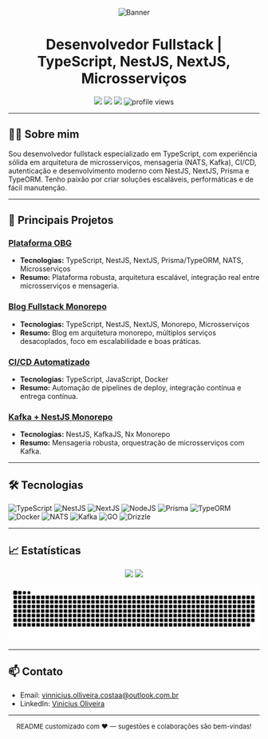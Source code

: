<!-- Banner animado ou imagem (opcional) -->
<p align="center">
  <img src="https://capsule-render.vercel.app/api?type=waving&color=0:1e3c72,100:2a5298&height=180&section=header&text=Olá,%20Eu%20sou%20o%20Vinnicius!&fontSize=32&fontColor=fff&animation=fadeIn" alt="Banner"/>
</p>

<h1 align="center">Desenvolvedor Fullstack | TypeScript, NestJS, NextJS, Microsserviços</h1>

<p align="center">
  <a href="https://www.linkedin.com/in/vinniciusolliveiracostaa/"><img src="https://img.shields.io/badge/LinkedIn-blue?style=for-the-badge&logo=linkedin" /></a>
  <a href="mailto:vinniciusolliveiracostaa@outlook.com"><img src="https://img.shields.io/badge/email-%23D14836.svg?style=for-the-badge&logo=gmail&logoColor=white"/></a>
  <a href="https://instagram.com/vinniciusolliveiracostaa"><img src="https://img.shields.io/badge/Instagram-@vinniciusolliveiracostaa-833AB4?style=for-the-badge&logo=instagram&logoColor=white"/></a>
  <img src="https://komarev.com/ghpvc/?username=vinniciusolliveiracostaa&style=for-the-badge" alt="profile views" />
</p>

---

## 👨‍💻 Sobre mim

Sou desenvolvedor fullstack especializado em TypeScript, com experiência sólida em arquitetura de microsserviços, mensageria (NATS, Kafka), CI/CD, autenticação e desenvolvimento moderno com NestJS, NextJS, Prisma e TypeORM. Tenho paixão por criar soluções escaláveis, performáticas e de fácil manutenção.

---

## 🚀 Principais Projetos

### [Plataforma OBG](https://github.com/vinniciusolliveiracostaa/obg-plataforma)
- **Tecnologias:** TypeScript, NestJS, NextJS, Prisma/TypeORM, NATS, Microsserviços
- **Resumo:** Plataforma robusta, arquitetura escalável, integração real entre microsserviços e mensageria.

### [Blog Fullstack Monorepo](https://github.com/vinniciusolliveiracostaa/blog-fullstack)
- **Tecnologias:** TypeScript, NestJS, NextJS, Monorepo, Microsserviços
- **Resumo:** Blog em arquitetura monorepo, múltiplos serviços desacoplados, foco em escalabilidade e boas práticas.

### [CI/CD Automatizado](https://github.com/vinniciusolliveiracostaa/ci-cd-automatization)
- **Tecnologias:** TypeScript, JavaScript, Docker
- **Resumo:** Automação de pipelines de deploy, integração contínua e entrega contínua.

### [Kafka + NestJS Monorepo](https://github.com/vinniciusolliveiracostaa/kafka-nestjs)
- **Tecnologias:** NestJS, KafkaJS, Nx Monorepo
- **Resumo:** Mensageria robusta, orquestração de microsserviços com Kafka.

---

## 🛠️ Tecnologias

![TypeScript](https://img.shields.io/badge/TypeScript-3178C6?style=flat-square&logo=typescript&logoColor=fff)
![NestJS](https://img.shields.io/badge/NestJS-E0234E?style=flat-square&logo=nestjs&logoColor=fff)
![NextJS](https://img.shields.io/badge/NextJS-000?style=flat-square&logo=next.js&logoColor=fff)
![NodeJS](https://img.shields.io/badge/Node.js-43853D?style=flat-square&logo=node.js&logoColor=fff)
![Prisma](https://img.shields.io/badge/Prisma-2D3748?style=flat-square&logo=prisma&logoColor=fff)
![TypeORM](https://img.shields.io/badge/TypeORM-FFA500?style=flat-square)
![Docker](https://img.shields.io/badge/Docker-2496ED?style=flat-square&logo=docker&logoColor=fff)
![NATS](https://img.shields.io/badge/NATS-48b0f7?style=flat-square)
![Kafka](https://img.shields.io/badge/Kafka-231F20?style=flat-square&logo=apachekafka&logoColor=fff)
![GO](https://img.shields.io/badge/Go-00ADD8?style=flat-square&logo=go&logoColor=fff)
![Drizzle](https://img.shields.io/badge/Drizzle-C5F74F?style=flat-square&logo=drizzle&logoColor=000)

---

## 📈 Estatísticas

<p align="center">
  <img height="170" src="https://github-readme-stats.vercel.app/api?username=vinniciusolliveiracostaa&show_icons=true&theme=github_dark" />
  <img height="170" src="https://github-readme-stats.vercel.app/api/top-langs/?username=vinniciusolliveiracostaa&layout=compact&langs_count=8&theme=github_dark"/>
</p>

<!-- Snake animation de contribuições -->
<p align="center">
  <img src="https://raw.githubusercontent.com/vinniciusolliveiracostaa/vinniciusolliveiracostaa/output/github-contribution-grid-snake-dark.svg" alt="snake gif" />
</p>

---

## 📫 Contato

- Email: vinnicius.olliveira.costaa@outlook.com.br 
- LinkedIn: [Vinicius Oliveira](https://www.linkedin.com/in/vinniciusolliveiracostaa/)

---

<div align="center" style="font-size: small;">
  README customizado com ❤️ — sugestões e colaborações são bem-vindas!
</div>
